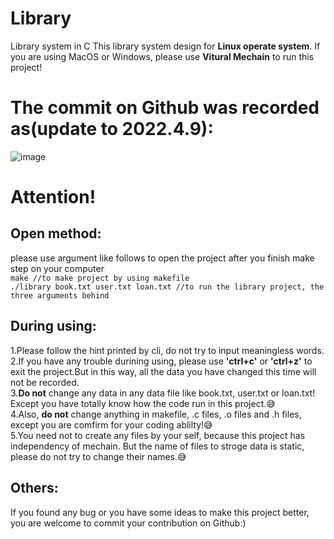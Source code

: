 # Library
Library system in C
This library system design for **Linux operate system**. If you are using MacOS or Windows, please use **Vitural Mechain** to run this project!
# The commit on Github was recorded as(update to 2022.4.9):
![image](https://user-images.githubusercontent.com/93996508/162560318-50703344-ccbc-4f87-ba5c-bba7c7214b58.png)

# Attention!
## Open method:
please use argument like follows to open the project after you finish make step on your computer  
`
make //to make project by using makefile
`  
`
./library book.txt user.txt loan.txt //to run the library project, the three arguments behind
`
## During using:
1.Please follow the hint printed by cli, do not try to input meaningless words.  
2.If you have any trouble durining using, please use **'ctrl+c'** or **'ctrl+z'** to exit the project.But in this way, all the data you have changed this time will not be recorded.  
3.**Do not** change any data in any data file like book.txt, user.txt or loan.txt! Except you have totally know how the code run in this project.😅  
4.Also, **do not** change anything in makefile, .c files, .o files and .h files, except you are comfirm for your coding ablilty!😅  
5.You need not to create any files by your self, because this project has independency of mechain. But the name of files to stroge data is static, please do not try to change their names.😅  

## Others:
If you found any bug or you have some ideas to make this project better, you are welcome to commit your contribution on Github:)
